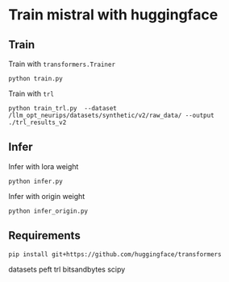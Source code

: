 # Train mistral with huggingface 


## Train 

Train with `transformers.Trainer`

```shell
python train.py
```

Train with `trl`
```shell
python train_trl.py  --dataset /llm_opt_neurips/datasets/synthetic/v2/raw_data/ --output ./trl_results_v2
```

## Infer 

Infer with lora weight 
```shell
python infer.py
```

Infer with origin weight

```shell
python infer_origin.py
```


## Requirements

```shell
pip install git+https://github.com/huggingface/transformers
```
datasets
peft
trl
bitsandbytes
scipy

